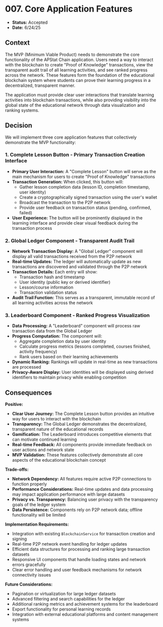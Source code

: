 # 007. Core Application Features

- **Status:** Accepted
- **Date:** 6/24/25

## Context

The MVP (Minimum Viable Product) needs to demonstrate the core functionality of the APStat Chain application. Users need a way to interact with the blockchain to create "Proof of Knowledge" transactions, view the transparent audit trail of all learning activities, and see ranked progress across the network. These features form the foundation of the educational blockchain system where students can prove their learning progress in a decentralized, transparent manner.

The application must provide clear user interactions that translate learning activities into blockchain transactions, while also providing visibility into the global state of the educational network through data visualization and ranking systems.

## Decision

We will implement three core application features that collectively demonstrate the MVP functionality:

### 1. Complete Lesson Button - Primary Transaction Creation Interface

- **Primary User Interaction:** A "Complete Lesson" button will serve as the main mechanism for users to create "Proof of Knowledge" transactions
- **Transaction Generation:** When clicked, this button will:
  - Gather lesson completion data (lesson ID, completion timestamp, user identity)
  - Create a cryptographically signed transaction using the user's wallet
  - Broadcast the transaction to the P2P network
  - Provide user feedback on transaction status (pending, confirmed, failed)
- **User Experience:** The button will be prominently displayed in the learning interface and provide clear visual feedback during the transaction process

### 2. Global Ledger Component - Transparent Audit Trail

- **Network Transaction Display:** A "Global Ledger" component will display all valid transactions received from the P2P network
- **Real-time Updates:** The ledger will automatically update as new transactions are discovered and validated through the P2P network
- **Transaction Details:** Each entry will show:
  - Transaction hash and timestamp
  - User identity (public key or derived identifier)
  - Lesson/course information
  - Transaction validation status
- **Audit Trail Function:** This serves as a transparent, immutable record of all learning activities across the network

### 3. Leaderboard Component - Ranked Progress Visualization

- **Data Processing:** A "Leaderboard" component will process raw transaction data from the Global Ledger
- **Progress Computation:** The component will:
  - Aggregate completion data by user identity
  - Calculate progress metrics (lessons completed, courses finished, activity frequency)
  - Rank users based on their learning achievements
- **Dynamic Ranking:** Rankings will update in real-time as new transactions are processed
- **Privacy-Aware Display:** User identities will be displayed using derived identifiers to maintain privacy while enabling competition

## Consequences

**Positive:**
- **Clear User Journey:** The Complete Lesson button provides an intuitive way for users to interact with the blockchain
- **Transparency:** The Global Ledger demonstrates the decentralized, transparent nature of the educational records
- **Gamification:** The Leaderboard introduces competitive elements that can motivate continued learning
- **Real-time Feedback:** All components provide immediate feedback on user actions and network state
- **MVP Validation:** These features collectively demonstrate all core aspects of the educational blockchain concept

**Trade-offs:**
- **Network Dependency:** All features require active P2P connections to function properly
- **Performance Considerations:** Real-time updates and data processing may impact application performance with large datasets
- **Privacy vs. Transparency:** Balancing user privacy with the transparency goals of the ledger system
- **Data Persistence:** Components rely on P2P network data; offline functionality will be limited

**Implementation Requirements:**
- Integration with existing `BlockchainService` for transaction creation and signing
- Real-time P2P network event handling for ledger updates
- Efficient data structures for processing and ranking large transaction datasets
- Responsive UI components that handle loading states and network errors gracefully
- Clear error handling and user feedback mechanisms for network connectivity issues

**Future Considerations:**
- Pagination or virtualization for large ledger datasets
- Advanced filtering and search capabilities for the ledger
- Additional ranking metrics and achievement systems for the leaderboard
- Export functionality for personal learning records
- Integration with external educational platforms and content management systems 